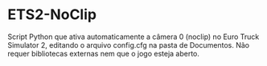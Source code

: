# ETS2-NoClip
Script Python que ativa automaticamente a câmera 0 (noclip) no Euro Truck Simulator 2, editando o arquivo config.cfg na pasta de Documentos. Não requer bibliotecas externas nem que o jogo esteja aberto.

